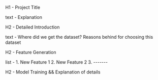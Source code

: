 H1 - Project Title

text - Explanation

H2 - Detailed Introduction

text - Where did we get the dataset? 
       Reasons behind for choosing this dataset

H2 - Feature Generation


list - 1. New Feature 1
       2. New Feature 2
	   3.  -------


H2 - Model Training && Explanation of details
